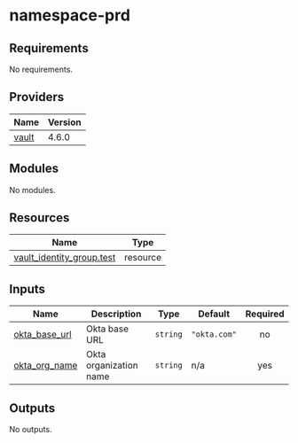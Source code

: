 # namespace-prd

<!-- BEGIN_TF_DOCS -->
## Requirements

No requirements.

## Providers

| Name | Version |
|------|---------|
| <a name="provider_vault"></a> [vault](#provider\_vault) | 4.6.0 |

## Modules

No modules.

## Resources

| Name | Type |
|------|------|
| [vault_identity_group.test](https://registry.terraform.io/providers/hashicorp/vault/latest/docs/resources/identity_group) | resource |

## Inputs

| Name | Description | Type | Default | Required |
|------|-------------|------|---------|:--------:|
| <a name="input_okta_base_url"></a> [okta\_base\_url](#input\_okta\_base\_url) | Okta base URL | `string` | `"okta.com"` | no |
| <a name="input_okta_org_name"></a> [okta\_org\_name](#input\_okta\_org\_name) | Okta organization name | `string` | n/a | yes |

## Outputs

No outputs.
<!-- END_TF_DOCS -->